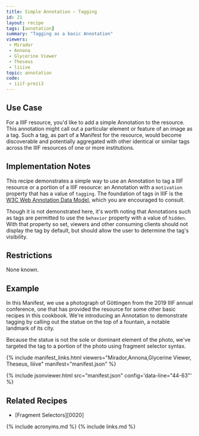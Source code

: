 ```yaml
---
title: Simple Annotation — Tagging
id: 21
layout: recipe
tags: [annotation]
summary: "Tagging as a basic Annotation"
viewers:
 - Mirador
 - Annona
 - Glycerine Viewer
 - Theseus
 - liiive
topic: annotation
code:
 - iiif-prezi3
---
```


## Use Case

For a IIIF resource, you'd like to add a simple Annotation to the resource. This annotation might call out a particular element or feature of an image as a tag. Such a tag, as part of a Manifest for the resource, would become discoverable and potentially aggregated with other identical or similar tags across the IIIF resources of one or more institutions.

## Implementation Notes

This recipe demonstrates a simple way to use an Annotation to tag a IIIF resource or a portion of a IIIF resource: an Annotation with a `motivation` property that has a value of `tagging`. The foundation of tags in IIIF is the [W3C Web Annotation Data Model](http://w3.org/TR/annotation-model/), which you are encouraged to consult.

Though it is not demonstrated here, it's worth noting that Annotations such as tags are permitted to use the `behavior` property with a value of `hidden`. With that property so set, viewers and other consuming clients should not display the tag by default, but should allow the user to determine the tag's visibility.

## Restrictions

None known.

## Example

In this Manifest, we use a photograph of Göttingen from the 2019 IIIF annual conference, one that has provided the resource for some other basic recipes in this cookbook. We're introducing an Annotation to demonstrate tagging by calling out the statue on the top of a fountain, a notable landmark of its city.

Because the statue is not the sole or dominant element of the photo, we've targeted the tag to a portion of the photo using fragment selector syntax.

{% include manifest_links.html viewers="Mirador,Annona,Glycerine Viewer, Theseus, liiive" manifest="manifest.json" %}

{% include jsonviewer.html src="manifest.json" config='data-line="44-63"' %}

## Related Recipes

* [Fragment Selectors][0020]

{% include acronyms.md %}
{% include links.md %}
